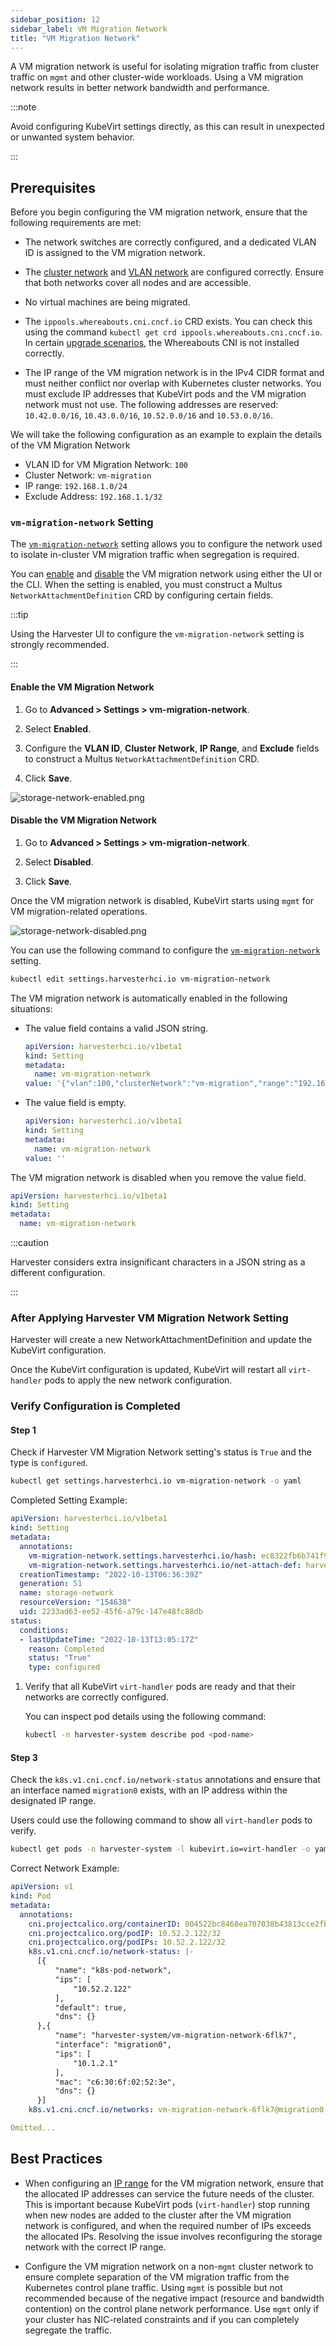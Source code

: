 ```yaml
---
sidebar_position: 12
sidebar_label: VM Migration Network
title: "VM Migration Network"
---
```


A VM migration network is useful for isolating migration traffic from cluster traffic on `mgmt` and other cluster-wide workloads. Using a VM migration network results in better network bandwidth and performance.

:::note

Avoid configuring KubeVirt settings directly, as this can result in unexpected or unwanted system behavior.

:::

## Prerequisites

Before you begin configuring the VM migration network, ensure that the following requirements are met:

- The network switches are correctly configured, and a dedicated VLAN ID is assigned to the VM migration network.

- The [cluster network](../networking/clusternetwork.md) and [VLAN network](../networking/harvester-network.md) are configured correctly. Ensure that both networks cover all nodes and are accessible.

- No virtual machines are being migrated.

- The `ippools.whereabouts.cni.cncf.io` CRD exists. You can check this using the command `kubectl get crd ippools.whereabouts.cni.cncf.io`. In certain [upgrade scenarios](https://github.com/harvester/harvester/issues/3168), the Whereabouts CNI is not installed correctly.

- The IP range of the VM migration network is in the IPv4 CIDR format and must neither conflict nor overlap with Kubernetes cluster networks. You must exclude IP addresses that KubeVirt pods and the VM migration network must not use. The following addresses are reserved: `10.42.0.0/16`, `10.43.0.0/16`, `10.52.0.0/16` and `10.53.0.0/16`.

We will take the following configuration as an example to explain the details of the VM Migration Network

- VLAN ID for VM Migration Network: `100`
- Cluster Network: `vm-migration`
- IP range: `192.168.1.0/24`
- Exclude Address: `192.168.1.1/32`

### `vm-migration-network` Setting

The [`vm-migration-network`](./settings.md#vm-migration-network) setting allows you to configure the network used to isolate in-cluster VM migration traffic when segregation is required.

You can [enable](#enable-the-vm-migration-network) and [disable](#disable-the-vm-migration-network) the VM migration network using either the UI or the CLI. When the setting is enabled, you must construct a Multus `NetworkAttachmentDefinition` CRD by configuring certain fields.

<Tabs>
<TabItem value="ui" label="UI" default>

:::tip

Using the Harvester UI to configure the `vm-migration-network` setting is strongly recommended.

:::

#### Enable the VM Migration Network

1. Go to **Advanced > Settings > vm-migration-network**.

1. Select **Enabled**.

1. Configure the **VLAN ID**, **Cluster Network**, **IP Range**, and **Exclude** fields to construct a Multus `NetworkAttachmentDefinition` CRD.

1. Click **Save**.

![storage-network-enabled.png](/img/v1.4/storagenetwork/storage-network-enabled.png)

#### Disable the VM Migration Network

1. Go to **Advanced > Settings > vm-migration-network**.

1. Select **Disabled**.

1. Click **Save**.

Once the VM migration network is disabled, KubeVirt starts using `mgmt` for VM migration-related operations.

![storage-network-disabled.png](/img/v1.4/storagenetwork/storage-network-disabled.png)

</TabItem>

<TabItem value="cli" label="CLI">

You can use the following command to configure the [`vm-migration-network`](./settings.md#vm-migration-network) setting.

```bash
kubectl edit settings.harvesterhci.io vm-migration-network
```

The VM migration network is automatically enabled in the following situations:

- The value field contains a valid JSON string.

  ```yaml
  apiVersion: harvesterhci.io/v1beta1
  kind: Setting
  metadata:
    name: vm-migration-network
  value: '{"vlan":100,"clusterNetwork":"vm-migration","range":"192.168.1.0/24", "exclude":["192.168.1.100/32"]}'
  ```

- The value field is empty.

  ```yaml
  apiVersion: harvesterhci.io/v1beta1
  kind: Setting
  metadata:
    name: vm-migration-network
  value: ''
  ```

The VM migration network is disabled when you remove the value field.

  ```yaml
  apiVersion: harvesterhci.io/v1beta1
  kind: Setting
  metadata:
    name: vm-migration-network
  ```

:::caution

Harvester considers extra insignificant characters in a JSON string as a different configuration.

:::

</TabItem>
</Tabs>

### After Applying Harvester VM Migration Network Setting

Harvester will create a new NetworkAttachmentDefinition and update the KubeVirt configuration.

Once the KubeVirt configuration is updated, KubeVirt will restart all `virt-handler` pods to apply the new network configuration.

### Verify Configuration is Completed

#### Step 1

Check if Harvester VM Migration Network setting's status is `True` and the type is `configured`.

```bash
kubectl get settings.harvesterhci.io vm-migration-network -o yaml
```

Completed Setting Example:

```yaml
apiVersion: harvesterhci.io/v1beta1
kind: Setting
metadata:
  annotations:
    vm-migration-network.settings.harvesterhci.io/hash: ec8322fb6b741f94739cbb904fc73c3fda864d6d
    vm-migration-network.settings.harvesterhci.io/net-attach-def: harvester-system/vm-migration-network-6flk7
  creationTimestamp: "2022-10-13T06:36:39Z"
  generation: 51
  name: storage-network
  resourceVersion: "154638"
  uid: 2233ad63-ee52-45f6-a79c-147e48fc88db
status:
  conditions:
  - lastUpdateTime: "2022-10-13T13:05:17Z"
    reason: Completed
    status: "True"
    type: configured
```

1. Verify that all KubeVirt `virt-handler` pods are ready and that their networks are correctly configured.

    You can inspect pod details using the following command:

    ```bash
    kubectl -n harvester-system describe pod <pod-name>
    ```

#### Step 3

Check the `k8s.v1.cni.cncf.io/network-status` annotations and ensure that an interface named `migration0` exists, with an IP address within the designated IP range.

Users could use the following command to show all `virt-handler` pods to verify.

```bash
kubectl get pods -n harvester-system -l kubevirt.io=virt-handler -o yaml
```

Correct Network Example:

```yaml
apiVersion: v1
kind: Pod
metadata:
  annotations:
    cni.projectcalico.org/containerID: 004522bc8468ea707038b43813cce2fba144f0e97551d2d358808d57caf7b543
    cni.projectcalico.org/podIP: 10.52.2.122/32
    cni.projectcalico.org/podIPs: 10.52.2.122/32
    k8s.v1.cni.cncf.io/network-status: |-
      [{
          "name": "k8s-pod-network",
          "ips": [
              "10.52.2.122"
          ],
          "default": true,
          "dns": {}
      },{
          "name": "harvester-system/vm-migration-network-6flk7",
          "interface": "migration0",
          "ips": [
              "10.1.2.1"
          ],
          "mac": "c6:30:6f:02:52:3e",
          "dns": {}
      }]
    k8s.v1.cni.cncf.io/networks: vm-migration-network-6flk7@migration0

Omitted...
```

## Best Practices

- When configuring an [IP range](#prerequisites) for the VM migration network, ensure that the allocated IP addresses can service the future needs of the cluster. This is important because KubeVirt pods (`virt-handler`) stop running when new nodes are added to the cluster after the VM migration network is configured, and when the required number of IPs exceeds the allocated IPs. Resolving the issue involves reconfiguring the storage network with the correct IP range.

- Configure the VM migration network on a non-`mgmt` cluster network to ensure complete separation of the VM migration traffic from the Kubernetes control plane traffic. Using `mgmt` is possible but not recommended because of the negative impact (resource and bandwidth contention) on the control plane network performance. Use `mgmt` only if your cluster has NIC-related constraints and if you can completely segregate the traffic.
